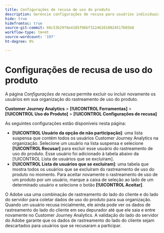 ```yaml
---
title: Configurações de recusa de uso do produto
description: Gerencie configurações de recusa para usuários individuais na organização.
hide: true
hidefromtoc: true
source-git-commit: 60c53b29f8e4105f96bf312462610024517605b8
workflow-type: tm+mt
source-wordcount: '197'
ht-degree: 0%

---
```


# Configurações de recusa de uso do produto

A página _Configurações de recusa_ permite excluir ou incluir novamente os usuários em sua organização do rastreamento de uso do produto.

**Customer Journey Analytics** > **[!UICONTROL Ferramentas]** > **[!UICONTROL Uso do Produto]** > **[!UICONTROL Configurações de recusa]**

As seguintes configurações estão disponíveis nesta página:

* **[!UICONTROL Usuário da opção de não participação]**: uma lista suspensa que contém todos os usuários Customer Journey Analytics na organização. Selecione um usuário na lista suspensa e selecione **[!UICONTROL Recusar]** para excluir esse usuário do rastreamento de uso do produto. Esse usuário foi adicionado à tabela abaixo da [!UICONTROL Lista de usuários que se excluíram].
* **[!UICONTROL Lista de usuários que se excluíram]**: uma tabela que mostra todos os usuários que se excluíram do rastreamento de uso do produto no momento. Para aceitar novamente o rastreamento de uso de um produto por um usuário, marque a caixa de seleção ao lado de um determinado usuário e selecione o botão **[!UICONTROL Aceitar]**.

O Adobe usa uma combinação de rastreamento do lado do cliente e do lado do servidor para coletar dados de uso do produto para sua organização. Quando um usuário recusa inicialmente, ele ainda pode ver os dados de rastreamento do lado do cliente em seu depurador até que ele saia e entre novamente no Customer Journey Analytics. A validação do lado do servidor do Adobe garante que os dados de rastreamento do lado do cliente sejam descartados para usuários que se recusaram a participar.
